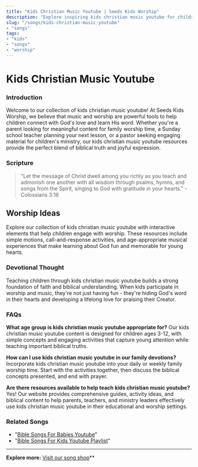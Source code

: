 ```yaml
---
title: "Kids Christian Music Youtube | Seeds Kids Worship"
description: "Explore inspiring kids christian music youtube for children's worship and faith development. Biblical music resources for families and ministry."
slug: "/songs/kids-christian-music-youtube"
- "songs"
tags:
- "kids"
- "songs"
- "worship"
---
```


# Kids Christian Music Youtube

### Introduction

Welcome to our collection of kids christian music youtube! At Seeds Kids Worship, we believe that music and worship are powerful tools to help children connect with God's love and learn His word. Whether you're a parent looking for meaningful content for family worship time, a Sunday school teacher planning your next lesson, or a pastor seeking engaging material for children's ministry, our kids christian music youtube resources provide the perfect blend of biblical truth and joyful expression.

### Scripture

> "Let the message of Christ dwell among you richly as you teach and admonish one another with all wisdom through psalms, hymns, and songs from the Spirit, singing to God with gratitude in your hearts." - Colossians 3:16

## Worship Ideas

Explore our collection of kids christian music youtube with interactive elements that help children engage with worship. These resources include simple motions, call-and-response activities, and age-appropriate musical experiences that make learning about God fun and memorable for young hearts.

### Devotional Thought

Teaching children through kids christian music youtube builds a strong foundation of faith and biblical understanding. When kids participate in worship and music, they're not just having fun - they're hiding God's word in their hearts and developing a lifelong love for praising their Creator.

### FAQs

**What age group is kids christian music youtube appropriate for?**
Our kids christian music youtube content is designed for children ages 3-12, with simple concepts and engaging activities that capture young attention while teaching important biblical truths.

**How can I use kids christian music youtube in our family devotions?**
Incorporate kids christian music youtube into your daily or weekly family worship time. Start with the activities together, then discuss the biblical concepts presented, and end with prayer.

**Are there resources available to help teach kids christian music youtube?**
Yes! Our website provides comprehensive guides, activity ideas, and biblical content to help parents, teachers, and ministry leaders effectively use kids christian music youtube in their educational and worship settings.

### Related Songs

- "[Bible Songs For Babies Youtube](/songs/bible-songs-for-babies-youtube/)"
- "[Bible Songs For Kids Youtube Playlist](/songs/bible-songs-for-kids-youtube-playlist/)"

---

**Explore more:** [Visit our song shop](https://seedskidsworship.com/shop)**

<!-- Schema Markup -->
<script type="application/ld+json">
{
  "@context": "https://schema.org",
  "@type": "MusicRecording",
  "name": "Kids Christian Music Youtube",
  "byArtist": {
    "@type": "MusicGroup",
    "name": "Seeds Kids Worship"
  },
  "isFamilyFriendly": true,
  "url": "https://seedskidsworship.com/songs/kids-christian-music-youtube/"
}
</script>